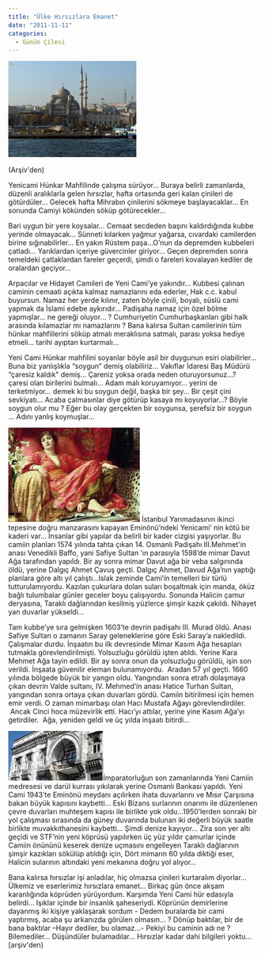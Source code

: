 ```yaml
---
title: "Ülke Hırsızlara Emanet"
date: "2011-11-11"
categories: 
  - Günün Çilesi
---
```


[](../uploads/2011/11/imagescaik3ywm.jpg "imagescaik3ywm.jpg")

[![cami.jpg](../uploads/2011/11/cami.jpg)](../uploads/2011/11/cami.jpg "cami.jpg")

(Arşiv'den)

Yenicami Hünkar Mahfilinde çalışma sürüyor... Buraya belirli zamanlarda, düzenli aralıklarla gelen hırsızlar, hafta ortasında geri kalan çinileri de götürdüler... Gelecek hafta Mihrabın çinilerini sökmeye başlayacaklar... En sonunda Camiyi kökünden söküp götürecekler...

Bari uygun bir yere koysalar... Cemaat secdeden başını kaldırdığında kubbe yerinde olmayacak... Sünneti kılarken yağmur yağarsa, cıvardaki camilerden birine sığınabilirler... En yakın Rüstem paşa...O’nun da depremden kubbeleri çatladı... Yarıklardan içeriye güvercinler giriyor... Geçen depremden sonra temeldeki çatlaklardan fareler geçerdi, şimdi o fareleri kovalayan kediler de oralardan geçiyor...

Arpacılar ve Hidayet Camileri de Yeni Cami’ye yakındır... Kubbesi çalınan caminin cemaati açıkta kalmaz namazlarını eda ederler, Hak c.c. kabul buyursun. Namaz her yerde kılınır, zaten böyle çinili, boyalı, süslü cami yapmak da İslami edebe aykırıdır... Padişaha namaz için özel bölme yapmışlar... ne gereği oluyor... ? Cumhuriyetin Cumhurbaşkanları gibi halk arasında kılamazlar mı namazlarını ? Bana kalırsa Sultan camilerinin tüm hünkar mahfillerini söküp atmalı meraklısına satmalı, parası yoksa hediye etmeli... tarihi ayıptan kurtarmalı...

Yeni Cami Hünkar mahfilini soyanlar böyle asil bir duygunun esiri olabilirler... Buna biz yanlışlıkla “soygun” demiş olabiliriz... Vakıflar İdaresi Baş Müdürü “çaresiz kaldık” demiş... Çareniz yoksa orada neden oturuyorsunuz...? çaresi olan birilerini bulmalı... Adam malı koruyamıyor... yerini de terketmiyor... demek ki bu soygun değil, başka bir şey... Bir çeşit çini sevkiyatı... Acaba çalmasınlar diye götürüp kasaya mı koyuyorlar...? Böyle soygun olur mu ? Eğer bu olay gerçekten bir soygunsa, şerefsiz bir soygun ... Adını yanlış koymuşlar...

[![safiye.jpg](../uploads/2011/11/safiye.jpg)](../uploads/2011/11/safiye.jpg "safiye.jpg")[](../uploads/2011/11/safiye.jpg "safiye.jpg") İstanbul Yarımadasının ikinci tepesine doğru manzarasını kapayan Eminönü’ndeki Yenicami’ nin kötü bir kaderi var... İnsanlar gibi yapılar da belirli bir kader cizgisi yaşıyorlar. Bu camiin planları 1574 yılında tahta çıkan 14. Osmanlı Padişahı III.Mehmet'in anası Venedikli Baffo, yani Safiye Sultan ‘ın parasıyla 1598’de mimar Davut Ağa tarafından yapıldı. Bir ay sonra mimar Davut ağa bir veba salgınında öldü, yerine Dalgıç Ahmet Çavuş geçti. Dalgıç Ahmet, Davud Ağa’nın yaptığı planlara göre altı yıl çalıştı...Islak zeminde Cami’in temelleri bir türlü tutturulamıyordu. Kazılan çukurlara dolan suları boşaltmak için manda, öküz bağlı tulumbalar günler geceler boyu çalışıyordu. Sonunda Halicin çamur deryasına, Taraklı dağlarından kesilmiş yüzlerce şimşir kazık çakıldı. Nihayet yan duvarlar yükseldi...

Tam kubbe’ye sıra gelmişken 1603’te devrin padişahı III. Murad öldü. Anası Safiye Sultan o zamanın Saray geleneklerine göre Eski Saray’a nakledildi. Çalışmalar durdu. İnşaatın bu ilk devresinde Mimar Kasım Ağa hesapları tutmakla görevlendirilmişti. Yolsuzluğu görüldü işten atıldı. Yerine Kara Mehmet Ağa tayin edildi. Bir ay sonra onun da yolsuzluğu görüldü, işin son verildi. İnşaata güvenilir eleman bulunamıyordu.  Aradan 57 yıl geçti. 1660 yılında bölgede büyük bir yangın oldu. Yangından sonra etrafı dolaşmaya çıkan devrin Valde sultanı, IV. Mehmed’in anası Hatice Turhan Sultan, yangından sonra ortaya çıkan duvarları gördü. Camiin bitirilmesi için hemen emir verdi. O zaman mimarbaşı olan Hacı Mustafa Ağayı görevlendirdiler.  Ancak Cinci hoca müzevirlik etti. Hacı’yı attılar, yerine yine Kasım Ağa’yı getirdiler.  Ağa, yeniden geldi ve üç yılda inşaatı bitirdi...

[![imagescaik3ywm.jpg](../uploads/2011/11/imagescaik3ywm.jpg)](../uploads/2011/11/imagescaik3ywm.jpg "imagescaik3ywm.jpg")İmparatorluğun son zamanlarında Yeni Camiin medresesi ve darül kurrası yıkılarak yerine Osmanlı Bankası yapıldı. Yeni Cami 1943’te Eminönü meydanı açılırken ihata duvarlarını ve Mısır Çarşısına bakan büyük kapısını kaybetti... Eski Bizans surlarının onarımı ile düzenlenen çevre duvarları muhteşem kapısı ile birlikte yok oldu...1950’lerden sonraki bir yol çalışması sırasında da güney duvarında bulunan iki değerli büyük saatle birlikte muvakkıthanesini kaybetti... Şimdi denize kayıyor... Zira son yer altı geçidi ve STF’nin yeni köprüsü yapılırken üç yüz yıldır çamurlar içinde Camiin önününü keserek denize uçmasını engelleyen Taraklı dağlarının şimşir kazıkları sökülüp atıldığı için, Dört mimarın 60 yılda diktiği eser, Halicin sularının altındaki yeni mekanına doğru yol alıyor...

Bana kalırsa hırsızlar işi anladılar, hiç olmazsa çinileri kurtaralım diyorlar... Ülkemiz ve eserlerimiz hırsızlara emanet... Birkaç gün önce akşam karanlığında köprüden yürüyordum. Karşımda Yeni Cami hür edasıyla belirdi... Işıklar içinde bir insanlık şaheseriydi. Köprünün demirlerine dayanmış iki kişiye yaklaşarak sordum - Dedem buralarda bir cami yaptırmış, acaba şu arkanızda görülen olmasın... ? Dönüp baktılar, bir de bana baktılar –Hayır dediler, bu olamaz...- Pekiyi bu caminin adı ne ? Bilemediler... Düşündüler bulamadılar... Hırsızlar kadar dahi bilgileri yoktu... \[arşiv'den)
